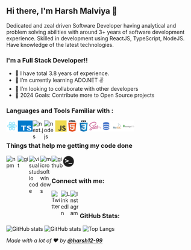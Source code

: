 ## Hi there, I'm Harsh Malviya 👋
Dedicated and zeal driven Software Developer having analytical and
problem solving abilities with around 3+ years of software development
experience. Skilled in development using ReactJS, TypeScript, NodeJS. Have
knowledge of the latest technologies.

### I'm a Full Stack Developer!!

-   🔭 I have total 3.8 years of experience. 
-   🌱 I’m currently learning ADO.NET :v:
-   👯 I’m looking to collaborate with other developers
-   🥅 2024 Goals: Contribute more to Open Source projects


### Languages and Tools Familiar with :

<img align="left" alt="React" title="React" width="30px" src="https://raw.githubusercontent.com/github/explore/80688e429a7d4ef2fca1e82350fe8e3517d3494d/topics/react/react.png" />
<img align="left" alt="Rafa-Ts" title="TypeScript" height="30" width="40" src="https://raw.githubusercontent.com/devicons/devicon/master/icons/typescript/typescript-plain.svg">
<img align="left" title="Next.js" alt="next.js" width="30px" src="https://cdn.jsdelivr.net/gh/devicons/devicon/icons/nextjs/nextjs-original.svg" />
<img align="left" title="NodeJS" alt="node js" width="30px" src="https://cdn.jsdelivr.net/gh/devicons/devicon/icons/nodejs/nodejs-original.svg" />
<img align="left" alt="JavaScript" title="JavaScript" width="30px" src="https://raw.githubusercontent.com/github/explore/80688e429a7d4ef2fca1e82350fe8e3517d3494d/topics/javascript/javascript.png" />
<img align="left" alt="HTML5" title="HTML5" width="30px" src="https://raw.githubusercontent.com/github/explore/80688e429a7d4ef2fca1e82350fe8e3517d3494d/topics/html/html.png" />
<img align="left" alt="CSS3" title="CSS3" width="30px" src="https://raw.githubusercontent.com/github/explore/80688e429a7d4ef2fca1e82350fe8e3517d3494d/topics/css/css.png" />
<img align="left" alt="Sass" title="Sass" width="30px" src="https://raw.githubusercontent.com/github/explore/80688e429a7d4ef2fca1e82350fe8e3517d3494d/topics/sass/sass.png" />
<img align="left" alt="SQL" title="SQL" width="30px" src="https://raw.githubusercontent.com/github/explore/80688e429a7d4ef2fca1e82350fe8e3517d3494d/topics/sql/sql.png" />
<img align="left" alt="MySQL" title="MySQL" width="30px" src="https://raw.githubusercontent.com/github/explore/80688e429a7d4ef2fca1e82350fe8e3517d3494d/topics/mysql/mysql.png" />
<img align="left" alt="MongoDB" title="MongoDB" width="30px" src="https://raw.githubusercontent.com/github/explore/80688e429a7d4ef2fca1e82350fe8e3517d3494d/topics/mongodb/mongodb.png" />

<br />
<br />

###  Things that help me getting my code done
<img align="left" title="npm" alt="npm" width="30px" src="https://cdn.jsdelivr.net/gh/devicons/devicon/icons/npm/npm-original-wordmark.svg" />
<img align="left" title="Git" alt="git" width="30px" src="https://cdn.jsdelivr.net/gh/devicons/devicon/icons/git/git-original.svg" />
<img align="left" title="VS Code" alt="visual studio code" width="30px" src="https://cdn.jsdelivr.net/gh/devicons/devicon/icons/vscode/vscode-original.svg" />
<img align="left" title="MS Windows" alt="microsoft windows" width="30px" src="https://cdn.jsdelivr.net/gh/devicons/devicon/icons/windows8/windows8-original.svg" />
<img align="left" title="GitHub" alt="github" width="30px" src="https://cdn.jsdelivr.net/gh/devicons/devicon/icons/github/github-original.svg" />
<img align="left" alt="Terminal" title="Terminal" width="30px" src="https://raw.githubusercontent.com/github/explore/80688e429a7d4ef2fca1e82350fe8e3517d3494d/topics/terminal/terminal.png" />

<br />
<br />

### Connect with me:

[<img align="left" alt="Twitter" title="Twitter" width="25px" src="https://raw.githubusercontent.com/rahuldkjain/github-profile-readme-generator/master/src/images/icons/Social/twitter.svg" />][twitter]
[<img align="left" alt="LinkedIn" title="LinkedIn" width="25px" src="https://raw.githubusercontent.com/rahuldkjain/github-profile-readme-generator/master/src/images/icons/Social/linked-in-alt.svg" />][linkedin]
[<img align="left" alt="Instagram" title="Instagram" width="25px" src="https://raw.githubusercontent.com/rahuldkjain/github-profile-readme-generator/master/src/images/icons/Social/instagram.svg" />][instagram]

<br />
<br />

### GitHub Stats:
![GitHub stats](https://github-readme-stats.vercel.app/api?username=harsh12-99&show_icons=true&count_private=true)
![GitHub stats](https://github-readme-streak-stats.herokuapp.com/?user=harsh12-99)
![Top Langs](https://github-readme-stats.vercel.app/api/top-langs/?username=harsh12-99&layout=compact)

_Made with a lot of ❤️ by **[@harsh12-99](https://github.com/harsh12-99)**_

[twitter]: https://twitter.com/harsh_12_
[instagram]: https://www.instagram.com/harsh_12_/
[linkedin]: https://www.linkedin.com/in/harshmalviya/
